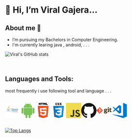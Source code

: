 #  👋 Hi, I’m Viral Gajera...

## About me 🚀
* I’m pursuing my Bachelors in Computer Engineering.
* I'm currently learing java , android, . . .

<!-- my git hub stats -->
![Viral's GitHub stats](https://github-readme-stats.vercel.app/api?username=Viral-Gajera&show_icons=true)


<br />

## Languages and Tools:

most frequently i use following tool and language . . .<br><br>

<!-- tool and language icon -->
<img align="left" alt="Java" width="50px" src="https://raw.githubusercontent.com/github/explore/78df643247d429f6cc873026c0622819ad797942/topics/java/java.png" />
<img align="left" alt="Android" width="50px" src="https://raw.githubusercontent.com/github/explore/78df643247d429f6cc873026c0622819ad797942/topics/android/android.png" />
<img align="left" alt="HTML5" width="50px" src="https://raw.githubusercontent.com/github/explore/80688e429a7d4ef2fca1e82350fe8e3517d3494d/topics/html/html.png" />
<img align="left" alt="CSS3" width="50px" src="https://raw.githubusercontent.com/github/explore/80688e429a7d4ef2fca1e82350fe8e3517d3494d/topics/css/css.png" />
<img align="left" alt="JavaScript" width="50px" src="https://raw.githubusercontent.com/github/explore/80688e429a7d4ef2fca1e82350fe8e3517d3494d/topics/javascript/javascript.png" />
<img align="left" alt="GitHub" width="50px" src="https://raw.githubusercontent.com/github/explore/78df643247d429f6cc873026c0622819ad797942/topics/github/github.png" />
<img align="left" alt="Git" width="50px" src="https://raw.githubusercontent.com/github/explore/80688e429a7d4ef2fca1e82350fe8e3517d3494d/topics/git/git.png" />
<img align="left" alt="Visual Studio Code" width="50px" src="https://raw.githubusercontent.com/github/explore/80688e429a7d4ef2fca1e82350fe8e3517d3494d/topics/visual-studio-code/visual-studio-code.png" />

<br />
<br />
<br />
<br />

<!-- most used language -->
[![Top Langs](https://github-readme-stats.vercel.app/api/top-langs/?username=Viral-Gajera&hide=TeX)](https://github.com/anuraghazra/github-readme-stats)


<!-- waka time profile -->
<!-- [![willianrod's wakatime stats](https://github-readme-stats.vercel.app/api/wakatime?username=ViralGajera)](https://github.com/anuraghazra/github-readme-stats) -->

